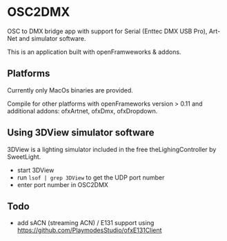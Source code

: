 # OSC2DMX
OSC to DMX bridge app with support for Serial (Enttec DMX USB Pro), Art-Net and simulator software.

This is an application built with openFramweworks & addons.

## Platforms

Currently only MacOs binaries are provided.

Compile for other platforms with openFrameworks version > 0.11 and additional addons: ofxArtnet, ofxDmx, ofxDropdown.

## Using 3DView simulator software

3DView is a lighting simulator included in the free theLighingController by SweetLight.

- start 3DView
- run `lsof | grep 3DView` to get the UDP port number
- enter port number in OSC2DMX

## Todo
- add sACN (streaming ACN) / E131 support using https://github.com/PlaymodesStudio/ofxE131Client
